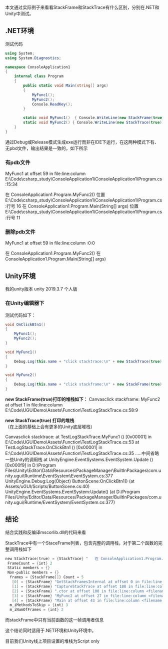 本文通过实际例子来看看StackFrame和StackTrace有什么区别，分别在.NET和Unity中测试。

## .NET环境

测试代码

```c#
using System;
using System.Diagnostics;

namespace ConsoleApplication1
{
    internal class Program
    {
        public static void Main(string[] args)
        {
            MyFunc1();
            MyFunc2();
            Console.ReadKey();
        }

        static void MyFunc1()  { Console.WriteLine(new StackFrame(true)); }
        static void MyFunc2() { Console.WriteLine(new StackTrace(true)); }
    }
}
```

通过Debug或Release模式生成exe运行而非在IDE下运行，在这两种模式下有、无pbd文件，输出结果是一致的，如下所示

### 有pdb文件

MyFunc1 at offset 59 in file:line:column E:\Code\csharp_study\ConsoleApplication1\ConsoleApplication1\Program.cs:15:34

   在 ConsoleApplication1.Program.MyFunc2() 位置 E:\Code\csharp_study\ConsoleApplication1\ConsoleApplication1\Program.cs:行号 16
   在 ConsoleApplication1.Program.Main(String[] args) 位置 E:\Code\csharp_study\ConsoleApplication1\ConsoleApplication1\Program.cs:行号 11

### 删除pdb文件

MyFunc1 at offset 59 in file:line:column <filename unknown>:0:0

   在 ConsoleApplication1.Program.MyFunc2()
   在 ConsoleApplication1.Program.Main(String[] args)

## Unity环境

我的unity版本 unity 2019.3.7 个人版

### 在Unity编辑器下

测试代码如下：

```c#
void OnClickBtn1()
{
	MyFunc1();
	MyFunc2();
}

void MyFunc1()
{
	Debug.Log(this.name + "click stacktrace:\n" + new StackTrace(true) + "\n");
}

void MyFunc2()
{
	Debug.Log(this.name + "click stackframe:\n" + new StackFrame(true) + "\n");
}
```



 **new StackFrame(true)打印的堆栈如下：**
Canvasclick stackframe:
MyFunc2 at offset 1 in file:line:column E:\Code\UGUIDemo\Assets\Function\TestLogStackTrace.cs:58:9



 **new StackTrace(true) 打印的堆栈**（在上面的基础上会有更多的Unity底层堆栈）

Canvasclick stacktrace:
  at TestLogStackTrace.MyFunc1 () [0x00001] in E:\Code\UGUIDemo\Assets\Function\TestLogStackTrace.cs:53 
  at TestLogStackTrace.OnClickBtn1 () [0x00001] in E:\Code\UGUIDemo\Assets\Function\TestLogStackTrace.cs:35 
.....中间省略一些Unity的调用栈
at UnityEngine.EventSystems.EventSystem.Update () [0x000f9] in D:\Program Files\Unity\Editor\Data\Resources\PackageManager\BuiltInPackages\com.unity.ugui\Runtime\EventSystem\EventSystem.cs:377 
UnityEngine.Debug:Log(Object)
ButtonScene:OnClickBtn1() (at Assets/uGUI/Scripts/ButtonScene.cs:40)
UnityEngine.EventSystems.EventSystem:Update() (at D:/Program Files/Unity/Editor/Data/Resources/PackageManager/BuiltInPackages/com.unity.ugui/Runtime/EventSystem/EventSystem.cs:377)

## 结论

结合实践和反编译mscorlib.dll的代码来看

StackTrace中有一个StaceFrame列表，包含完整的调用栈，对于第二个函数的完整调用栈如下

```powershell
new StackTrace(true) = {StackTrace} "   在 ConsoleApplication1.Program.MyFunc2()\r\n   在 ConsoleApplication1.Program.Main(String[] args)\r\n"
 FrameCount = {int} 2
 Static members = {} 
 Non-public members = {} 
  frames = {StackFrame[]} Count = 5
   [0] = {StackFrame} "GetStackFramesInternal at offset 0 in file:line:column <filename unknown>:0:0\r\n"
   [1] = {StackFrame} "CaptureStackTrace at offset 188 in file:line:column <filename unknown>:0:0\r\n"
   [2] = {StackFrame} ".ctor at offset 100 in file:line:column <filename unknown>:0:0\r\n"
   [3] = {StackFrame} "MyFunc2 at offset 27 in file:line:column <filename unknown>:0:0\r\n"
   [4] = {StackFrame} "Main at offset 43 in file:line:column <filename unknown>:0:0\r\n"
  m_iMethodsToSkip = {int} 3
  m_iNumOfFrames = {int} 2
```

而stackFrame中只有当前函数的这一帧调用者信息

这个结论同时适用于.NET环境和Unity环境中。

目前我们Unity线上项目设置的堆栈为Script only
